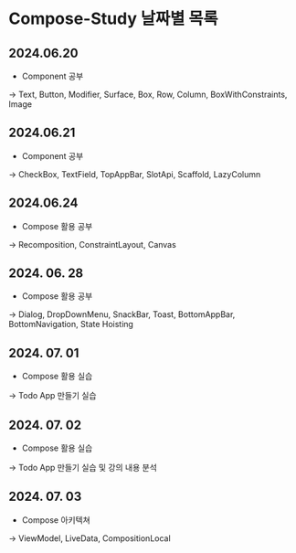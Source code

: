 # Compose-Study 날짜별 목록

## 2024.06.20
- Component 공부

-> Text, Button, Modifier, Surface, Box, Row, Column, BoxWithConstraints, Image

## 2024.06.21
- Component 공부

-> CheckBox, TextField, TopAppBar, SlotApi, Scaffold, LazyColumn

## 2024.06.24
- Compose 활용 공부

-> Recomposition, ConstraintLayout, Canvas

## 2024. 06. 28
- Compose 활용 공부

-> Dialog, DropDownMenu, SnackBar, Toast, BottomAppBar, BottomNavigation, State Hoisting

## 2024. 07. 01
- Compose 활용 실습

-> Todo App 만들기 실습

## 2024. 07. 02
- Compose 활용 실습

-> Todo App 만들기 실습 및 강의 내용 분석

## 2024. 07. 03
- Compose 아키텍쳐

-> ViewModel, LiveData, CompositionLocal
